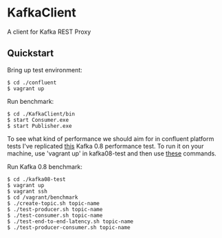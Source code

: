 # KafkaClient
A client for Kafka REST Proxy

Quickstart
----------

Bring up test environment:

    $ cd ./confluent
    $ vagrant up

Run benchmark:

    $ cd ./KafkaClient/bin
    $ start Consumer.exe
    $ start Publisher.exe

To see what kind of performance we should aim for in confluent platform tests I've replicated [this](https://engineering.linkedin.com/kafka/benchmarking-apache-kafka-2-million-writes-second-three-cheap-machines) Kafka 0.8 performance test. To run it on your machine, use 'vagrant up' in kafka08-test and then use [these](https://gist.github.com/jkreps/c7ddb4041ef62a900e6c#file-benchmark-commands-txt) commands.

Run Kafka 0.8 benchmark:

	$ cd ./kafka08-test
	$ vagrant up
	$ vagrant ssh
	$ cd /vagrant/benchmark
	$ ./create-topic.sh topic-name
	$ ./test-producer.sh topic-name
	$ ./test-consumer.sh topic-name
	$ ./test-end-to-end-latency.sh topic-name
	$ ./test-producer-consumer.sh topic-name
